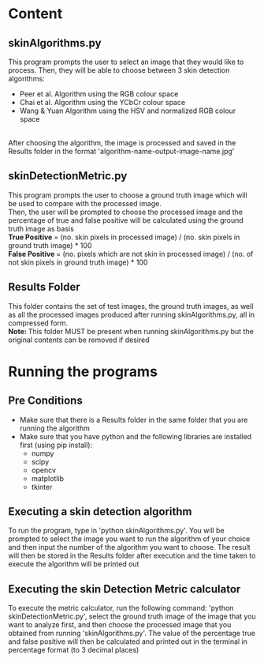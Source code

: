 # Content
## skinAlgorithms.py
This program prompts the user to select an image that they would like to process. Then, they will be able to choose between 3 skin detection algorithms:
- Peer et al. Algorithm using the RGB colour space
- Chai et al. Algorithm using the YCbCr colour space
- Wang & Yuan Algorithm using the HSV and normalized RGB colour space 
<br />
After choosing the algorithm, the image is processed and saved in the Results folder in the format 'algorithm-name-output-image-name.jpg'

## skinDetectionMetric.py
This program prompts the user to choose a ground truth image which will be used to compare with the processed image. <br />
Then, the user will be prompted to choose the processed image and the percentage of true and false positive will be calculated using the ground truth image as basis 
<br />
<b>True Positive </b>= (no. skin pixels in processed image) / (no. skin pixels in ground truth image) * 100
<br />
<b>False Positive </b>= (no. pixels which are not skin in processed image) / (no. of not skin pixels in ground truth image) * 100

## Results Folder
This folder contains the set of test images, the ground truth images, as well as all the processed images produced after running skinAlgorithms.py, all in compressed form.
<br /><b>Note: </b>This folder MUST be present when running skinAlgorithms.py but the original contents can be removed if desired 

# Running the programs

## Pre Conditions
- Make sure that there is a Results folder in the same folder that you are running the algorithm
- Make sure that you have python and the following libraries are installed first (using pip install):
    - numpy
    - scipy
    - opencv
    - matplotlib
    - tkinter

## Executing a skin detection algorithm
To run the program, type in 'python skinAlgorithms.py'. You will be prompted to select the image you want to run the algorithm of your choice and then input the number of the algorithm you want to choose. The result will then be stored in the Results folder after execution and the time taken to execute the algorithm will be printed out

## Executing the skin Detection Metric calculator
To execute the metric calculator, run the following command: 'python skinDetectionMetric.py', select the ground truth image of the image that you want to analyze first, and then choose the processed image that you obtained from running 'skinAlgorithms.py'. The value of the percentage true and false positive will then be calculated and printed out in the terminal in percentage format (to 3 decimal places) 

